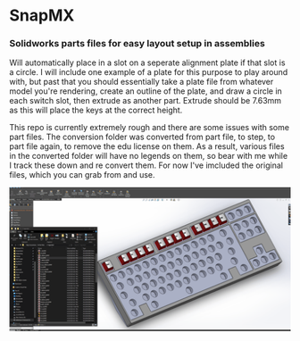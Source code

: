 # SnapMX
### Solidworks parts files for easy layout setup in assemblies

Will automatically place in a slot on a seperate alignment plate if that slot is a circle. 
I will include one example of a plate for this purpose to play around with, but past that you should essentially take a plate file from whatever model you're rendering, create an outline of the plate, and draw a circle in each switch slot, then extrude as another part. Extrude should be 7.63mm as this will place the keys at the correct height. 

This repo is currently extremely rough and there are some issues with some part files. The conversion folder was converted from part file, to step, to part file again, to remove the edu license on them. 
As a result, various files in the converted folder will have no legends on them, so bear with me while I track these down and re convert them. For now I've imcluded the original files, which you can grab from and use. 

![](SolidSnap4.gif)
